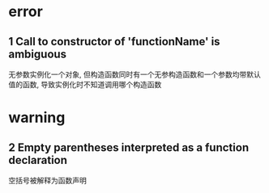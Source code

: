 # error

## 1 Call to constructor of 'functionName' is ambiguous

无参数实例化一个对象, 但构造函数同时有一个无参构造函数和一个参数均带默认值的函数, 导致实例化时不知道调用哪个构造函数

# warning

## 2 Empty parentheses interpreted as a function declaration

空括号被解释为函数声明
